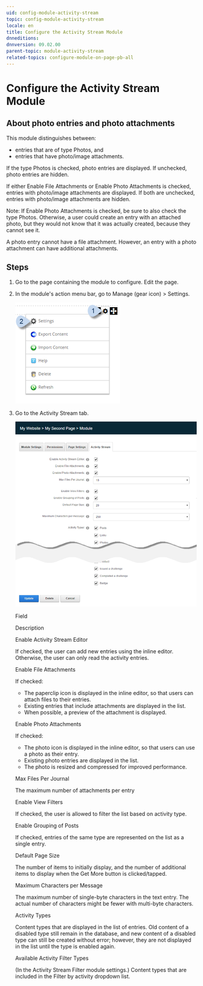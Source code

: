 ```yaml
---
uid: config-module-activity-stream
topic: config-module-activity-stream
locale: en
title: Configure the Activity Stream Module
dnneditions: 
dnnversion: 09.02.00
parent-topic: module-activity-stream
related-topics: configure-module-on-page-pb-all
---
```


# Configure the Activity Stream Module

## About photo entries and photo attachments

This module distinguishes between:

*   entries that are of type Photos, and
*   entries that have photo/image attachments.

If the type Photos is checked, photo entries are displayed. If unchecked, photo entries are hidden.

If either Enable File Attachments or Enable Photo Attachments is checked, entries with photo/image attachments are displayed. If both are unchecked, entries with photo/image attachments are hidden.

Note: If Enable Photo Attachments is checked, be sure to also check the type Photos. Otherwise, a user could create an entry with an attached photo, but they would not know that it was actually created, because they cannot see it.

A photo entry cannot have a file attachment. However, an entry with a photo attachment can have additional attachments.

## Steps

1.  Go to the page containing the module to configure. Edit the page.
2.  In the module's action menu bar, go to Manage (gear icon) \> Settings.
    
      
    
    ![Manage action menu > Settings](/images/scr-actionmenu-manage-settings.png)
    
      
    
3.  Go to the Activity Stream tab.
    
      
    
    ![Module Settings — Activity Stream](/images/scr-modulesettings-ActivityStream.png)
    
      
    
    Field
    
    Description
    
    Enable Activity Stream Editor
    
    If checked, the user can add new entries using the inline editor. Otherwise, the user can only read the activity entries.
    
    Enable File Attachments
    
    If checked:
    
    *   The paperclip icon is displayed in the inline editor, so that users can attach files to their entries.
    *   Existing entries that include attachments are displayed in the list.
    *   When possible, a preview of the attachment is displayed.
    
    Enable Photo Attachments
    
    If checked:
    
    *   The photo icon is displayed in the inline editor, so that users can use a photo as their entry.
    *   Existing photo entries are displayed in the list.
    *   The photo is resized and compressed for improved performance.
    
    Max Files Per Journal
    
    The maximum number of attachments per entry
    
    Enable View Filters
    
    If checked, the user is allowed to filter the list based on activity type.
    
    Enable Grouping of Posts
    
    If checked, entries of the same type are represented on the list as a single entry.
    
    Default Page Size
    
    The number of items to initially display, and the number of additional items to display when the Get More button is clicked/tapped.
    
    Maximum Characters per Message
    
    The maximum number of single-byte characters in the text entry. The actual number of characters might be fewer with multi-byte characters.
    
    Activity Types
    
    Content types that are displayed in the list of entries. Old content of a disabled type still remain in the database, and new content of a disabled type can still be created without error; however, they are not displayed in the list until the type is enabled again.
    
    Available Activity Filter Types
    
    (In the Activity Stream Filter module settings.) Content types that are included in the Filter by activity dropdown list.